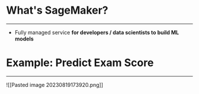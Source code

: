 # What's SageMaker?
---

* Fully managed service **for developers / data scientists to build ML models**

# Example: Predict Exam Score
---

![[Pasted image 20230819173920.png]]

